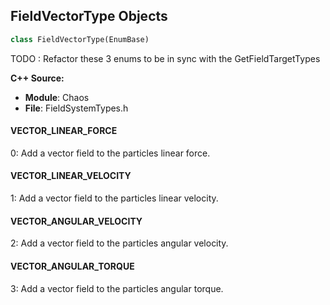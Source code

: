 ## FieldVectorType Objects

```python
class FieldVectorType(EnumBase)
```

TODO : Refactor these 3 enums to be in sync with the GetFieldTargetTypes

**C++ Source:**

- **Module**: Chaos
- **File**: FieldSystemTypes.h

<a id="unreal.FieldVectorType.VECTOR_LINEAR_FORCE"></a>

#### VECTOR_LINEAR_FORCE

0: Add a vector field to the particles linear force.

<a id="unreal.FieldVectorType.VECTOR_LINEAR_VELOCITY"></a>

#### VECTOR_LINEAR_VELOCITY

1: Add a vector field to the particles linear velocity.

<a id="unreal.FieldVectorType.VECTOR_ANGULAR_VELOCITY"></a>

#### VECTOR_ANGULAR_VELOCITY

2: Add a vector field to the particles angular velocity.

<a id="unreal.FieldVectorType.VECTOR_ANGULAR_TORQUE"></a>

#### VECTOR_ANGULAR_TORQUE

3: Add a vector field to the particles angular torque.

<a id="unreal.FieldScalarType"></a>